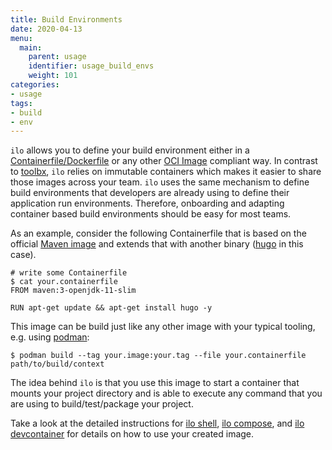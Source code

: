 ```yaml
---
title: Build Environments
date: 2020-04-13
menu:
  main:
    parent: usage
    identifier: usage_build_envs
    weight: 101
categories:
- usage
tags:
- build
- env
---
```


`ilo` allows you to define your build environment either in a [Containerfile/Dockerfile](https://docs.docker.com/engine/reference/builder/) or any other [OCI Image](https://github.com/opencontainers/image-spec/blob/master/spec.md) compliant way. In contrast to [toolbx](https://containertoolbx.org/), `ilo` relies on immutable containers which makes it easier to share those images across your team. `ilo` uses the same mechanism to define build environments that developers are already using to define their application run environments. Therefore, onboarding and adapting container based build environments should be easy for most teams.

As an example, consider the following Containerfile that is based on the official [Maven image](https://hub.docker.com/_/maven) and extends that with another binary ([hugo](https://gohugo.io/) in this case).

```shell script
# write some Containerfile
$ cat your.containerfile
FROM maven:3-openjdk-11-slim

RUN apt-get update && apt-get install hugo -y
```

This image can be build just like any other image with your typical tooling, e.g. using [podman](https://podman.io/):

```shell script
$ podman build --tag your.image:your.tag --file your.containerfile path/to/build/context
```

The idea behind `ilo` is that you use this image to start a container that mounts your project directory and is able to execute any command that you are using to build/test/package your project.

Take a look at the detailed instructions for [ilo shell](../../shell), [ilo compose](../../compose), and [ilo devcontainer](../../devcontainer) for details on how to use your created image.
